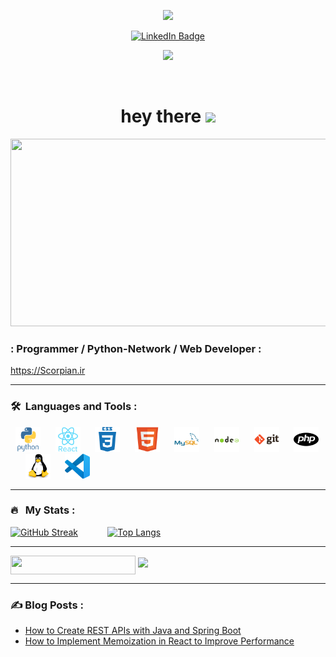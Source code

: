 
<p align="center"><img src="https://media.giphy.com/media/M9gbBd9nbDrOTu1Mqx/giphy.gif" width="100"/></p>
<p align="center">
<a href="https://www.linkedin.com/mwlite/in/mahyar-mortezaei-30a537243"><img src="https://img.shields.io/badge/LinkedIn-blue?style=for-the-badge&logo=linkedin&logoColor=white" alt="LinkedIn Badge"></a>
</p>
<p align="center">
<a href="https://www.coffeebede.com/scorpian" target="_blank"><img class="img-fluid" src="https://coffeebede.ir/DashboardTemplateV2/app-assets/images/banner/default-yellow.svg" /></a>
</p>
<p align="center"><img src="https://komarev.com/ghpvc/?username=kakbar&style=flat-square&color=blue" alt=""></p>

<h1 align="center">hey there <img src="https://media.giphy.com/media/hvRJCLFzcasrR4ia7z/giphy.gif" width="40"></h1>

<p align="center"><img src="https://media.giphy.com/media/dWesBcTLavkZuG35MI/giphy.gif" width="600" height="300"  /></p>

### : Programmer / Python-Network / Web Developer :

https://Scorpian.ir

---

### 🛠 &nbsp;Languages and Tools :

<p>
&nbsp;&nbsp;<img src="https://github.com/devicons/devicon/blob/master/icons/python/python-original-wordmark.svg" title="python" alt="python" width="40" height="40"/>&nbsp;&nbsp;&nbsp;&nbsp;&nbsp;
<img src="https://github.com/devicons/devicon/blob/master/icons/react/react-original-wordmark.svg" title="React" alt="React" width="40" height="40"/>&nbsp;&nbsp;&nbsp;&nbsp;&nbsp;
<img src="https://github.com/devicons/devicon/blob/master/icons/css3/css3-plain-wordmark.svg"  title="CSS3" alt="CSS" width="40" height="40"/>&nbsp;&nbsp;&nbsp;&nbsp;&nbsp;
<img src="https://github.com/devicons/devicon/blob/master/icons/html5/html5-original.svg" title="HTML5" alt="HTML" width="40" height="40"/>&nbsp;&nbsp;&nbsp;&nbsp;&nbsp;
<img src="https://github.com/devicons/devicon/blob/master/icons/mysql/mysql-original-wordmark.svg" title="MySQL"  alt="MySQL" width="40" height="40"/>&nbsp;&nbsp;&nbsp;&nbsp;&nbsp;
<img src="https://github.com/devicons/devicon/blob/master/icons/nodejs/nodejs-original-wordmark.svg" title="NodeJS" alt="NodeJS" width="40" height="40"/>&nbsp;&nbsp;&nbsp;&nbsp;&nbsp;
<img src="https://github.com/devicons/devicon/blob/master/icons/git/git-original-wordmark.svg" title="Git" **alt="Git" width="40" height="40"/>&nbsp;&nbsp;&nbsp;&nbsp;&nbsp;
<img src="https://github.com/devicons/devicon/blob/master/icons/php/php-plain.svg" title="PHP" **alt="PHP" width="40" height="40"/>&nbsp;&nbsp;&nbsp;&nbsp;&nbsp;
<img src="https://github.com/devicons/devicon/blob/master/icons/linux/linux-original.svg" title="Linux" **alt="Linux" width="40" height="40"/>&nbsp;&nbsp;&nbsp;&nbsp;&nbsp;
<img src="https://github.com/devicons/devicon/blob/master/icons/vscode/vscode-original.svg" title="VSCode" **alt="VSCode" width="40" height="40"/>
</p>


---

### 🔥 &nbsp; My Stats :

[![GitHub Streak](http://github-readme-streak-stats.herokuapp.com?user=Scorpian-my&theme=dark&background=000000)](https://git.io/streak-stats)
&nbsp;&nbsp;&nbsp;&nbsp;&nbsp;&nbsp;&nbsp;&nbsp;&nbsp;&nbsp;
[![Top Langs](https://github-readme-stats.vercel.app/api/top-langs/?username=Scorpian-my&layout=compact&theme=vision-friendly-dark)](https://github.com/Scorpian-my)
<hr>
<img src="https://gpvc.arturio.dev/Scorpian-my" align="center" width=200 height=30 />

<img src="https://github-readme-stats.vercel.app/api?username=Scorpian-my&show_icons=true&count_private=true">


---

### ✍️ Blog Posts : 
- [How to Create REST APIs with Java and Spring Boot](https://www.Scorpy.tk)
- [How to Implement Memoization in React to Improve Performance](https://t.me/Dev_Scorpian/)
<!-- BLOG-POST-LIST:END -->

